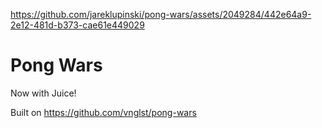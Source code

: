 https://github.com/jareklupinski/pong-wars/assets/2049284/442e64a9-2e12-481d-b373-cae61e449029

# Pong Wars

Now with Juice!

Built on https://github.com/vnglst/pong-wars
